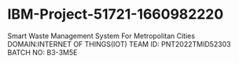 # IBM-Project-51721-1660982220

Smart Waste Management System For Metropolitan Cities DOMAIN:INTERNET OF THINGS(IOT)
TEAM ID: PNT2022TMID52303
BATCH NO: B3-3M5E


